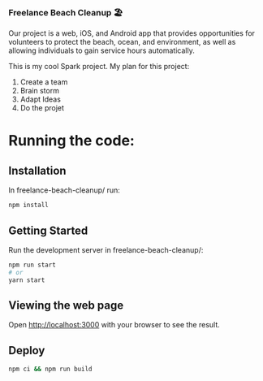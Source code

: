 
### Freelance Beach Cleanup 🏖️

Our project is a web, iOS, and Android app that provides opportunities for volunteers to protect the beach, ocean, and environment, as well as allowing individuals to gain service hours automatically.


This is my cool Spark project.
My plan for this project:
1. Create a team
2. Brain storm
3. Adapt Ideas
4. Do the projet

# Running the code:

## Installation
In freelance-beach-cleanup/ run:
```bash
npm install
```

## Getting Started

Run the development server in freelance-beach-cleanup/:

```bash
npm run start
# or
yarn start
```

## Viewing the web page

Open [http://localhost:3000](http://localhost:3000) with your browser to see the result.

## Deploy

```bash
npm ci && npm run build
```